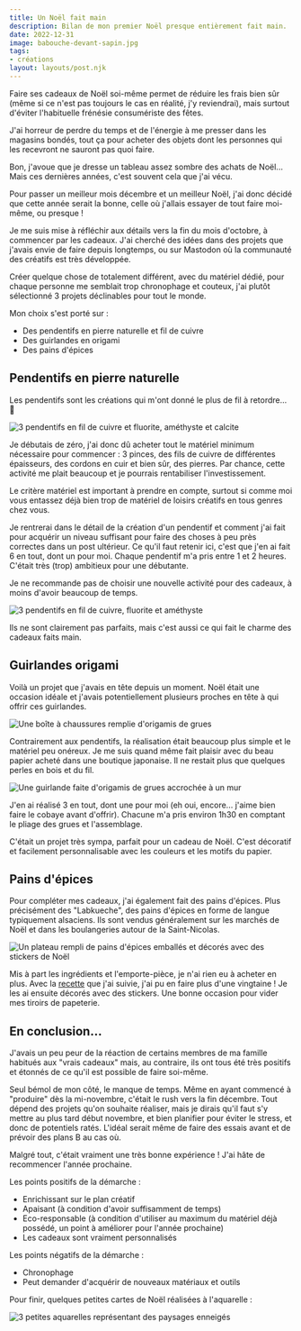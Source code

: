 ```yaml
---
title: Un Noël fait main
description: Bilan de mon premier Noël presque entièrement fait main.
date: 2022-12-31
image: babouche-devant-sapin.jpg
tags:
- créations
layout: layouts/post.njk
---
```


Faire ses cadeaux de Noël soi-même permet de réduire les frais bien sûr (même si ce n'est pas toujours le cas en réalité, j'y reviendrai), mais surtout d'éviter l'habituelle frénésie consumériste des fêtes.

J'ai horreur de perdre du temps et de l'énergie à me presser dans les magasins bondés, tout ça pour acheter des objets dont les personnes qui les recevront ne sauront pas quoi faire.

Bon, j'avoue que je dresse un tableau assez sombre des achats de Noël... Mais ces dernières années, c'est souvent cela que j'ai vécu.

Pour passer un meilleur mois décembre et un meilleur Noël, j'ai donc décidé que cette année serait la bonne, celle où j'allais essayer de tout faire moi-même, ou presque !

Je me suis mise à réfléchir aux détails vers la fin du mois d'octobre, à commencer par les cadeaux.
J'ai cherché des idées dans des projets que j'avais envie de faire depuis longtemps, ou sur Mastodon où la communauté des créatifs est très développée.

Créer quelque chose de totalement différent, avec du matériel dédié, pour chaque personne me semblait trop chronophage et couteux, j'ai plutôt sélectionné 3 projets déclinables pour tout le monde.

Mon choix s'est porté sur :

- Des pendentifs en pierre naturelle et fil de cuivre
- Des guirlandes en origami
- Des pains d'épices

## Pendentifs en pierre naturelle

Les pendentifs sont les créations qui m'ont donné le plus de fil à retordre... 🥁

![3 pendentifs en fil de cuivre et fluorite, améthyste et calcite](/img/pendentifs-1.jpg)

Je débutais de zéro, j'ai donc dû acheter tout le matériel minimum nécessaire pour commencer : 3 pinces, des fils de cuivre de différentes épaisseurs, des cordons en cuir et bien sûr, des pierres.
Par chance, cette activité me plait beaucoup et je pourrais rentabiliser l'investissement.

Le critère matériel est important à prendre en compte, surtout si comme moi vous entassez déjà bien trop de matériel de loisirs créatifs en tous genres chez vous.

Je rentrerai dans le détail de la création d'un pendentif et comment j'ai fait pour acquérir un niveau suffisant pour faire des choses à peu près correctes dans un post ultérieur.
Ce qu'il faut retenir ici, c'est que j'en ai fait 6 en tout, dont un pour moi. Chaque pendentif m'a pris entre 1 et 2 heures.
C'était très (trop) ambitieux pour une débutante.

Je ne recommande pas de choisir une nouvelle activité pour des cadeaux, à moins d'avoir beaucoup de temps.

![3 pendentifs en fil de cuivre, fluorite et améthyste](/img/pendentifs-2.jpg)

Ils ne sont clairement pas parfaits, mais c'est aussi ce qui fait le charme des cadeaux faits main.

## Guirlandes origami

Voilà un projet que j'avais en tête depuis un moment. Noël était une occasion idéale et j'avais potentiellement plusieurs proches en tête à qui offrir ces guirlandes.

![Une boîte à chaussures remplie d'origamis de grues](/img/grues.jpg)

Contrairement aux pendentifs, la réalisation était beaucoup plus simple et le matériel peu onéreux. Je me suis quand même fait plaisir avec du beau papier acheté dans une boutique japonaise.
Il ne restait plus que quelques perles en bois et du fil.

![Une guirlande faite d'origamis de grues accrochée à un mur](/img/guirlande-origami.jpg)

J'en ai réalisé 3 en tout, dont une pour moi (eh oui, encore... j'aime bien faire le cobaye avant d'offrir). Chacune m'a pris environ 1h30 en comptant le pliage des grues et l'assemblage.

C'était un projet très sympa, parfait pour un cadeau de Noël. C'est décoratif et facilement personnalisable avec les couleurs et les motifs du papier.

## Pains d'épices

Pour compléter mes cadeaux, j'ai également fait des pains d'épices. Plus précisément des "Labkueche", des pains d'épices en forme de langue typiquement alsaciens.
Ils sont vendus généralement sur les marchés de Noël et dans les boulangeries autour de la Saint-Nicolas.

![Un plateau rempli de pains d'épices emballés et décorés avec des stickers de Noël](/img/pains-depices.jpg)

Mis à part les ingrédients et l'emporte-pièce, je n'ai rien eu à acheter en plus.
Avec la [recette](https://www.bredele.fr/pains-d-epices-labkueche) que j'ai suivie, j'ai pu en faire plus d'une vingtaine !
Je les ai ensuite décorés avec des stickers. Une bonne occasion pour vider mes tiroirs de papeterie.

## En conclusion...

J'avais un peu peur de la réaction de certains membres de ma famille habitués aux "vrais cadeaux" mais, au contraire, ils ont tous été très positifs et étonnés de ce qu'il est possible de faire soi-même.

Seul bémol de mon côté, le manque de temps. Même en ayant commencé à "produire" dès la mi-novembre, c'était le rush vers la fin décembre.
Tout dépend des projets qu'on souhaite réaliser, mais je dirais qu'il faut s'y mettre au plus tard début novembre, et bien planifier pour éviter le stress, et donc de potentiels ratés.
L'idéal serait même de faire des essais avant et de prévoir des plans B au cas où.

Malgré tout, c'était vraiment une très bonne expérience ! J'ai hâte de recommencer l'année prochaine.

Les points positifs de la démarche :

- Enrichissant sur le plan créatif
- Apaisant (à condition d'avoir suffisamment de temps)
- Eco-responsable (à condition d'utiliser au maximum du matériel déjà possédé, un point à améliorer pour l'année prochaine)
- Les cadeaux sont vraiment personnalisés

Les points négatifs de la démarche :

- Chronophage
- Peut demander d'acquérir de nouveaux matériaux et outils

Pour finir, quelques petites cartes de Noël réalisées à l'aquarelle :

![3 petites aquarelles représentant des paysages enneigés](/img/aquarelles-noel.jpg)
